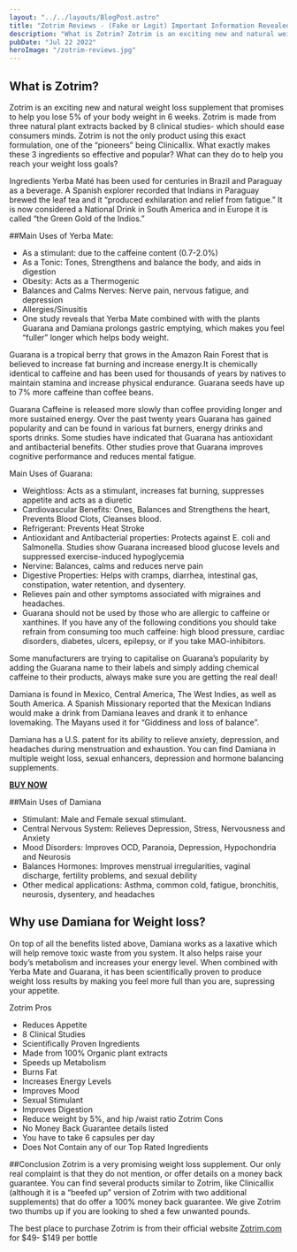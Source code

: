 ```yaml
---
layout: "../../layouts/BlogPost.astro"
title: "Zotrim Reviews - (Fake or Legit) Important Information Revealed Updated 2022"
description: "What is Zotrim? Zotrim is an exciting new and natural weight loss supplement that promises to help you lose 5% of your body weight in 6 weeks.  "
pubDate: "Jul 22 2022"
heroImage: "/zotrim-reviews.jpg"
---
```


<h2>What is Zotrim?</h2>
Zotrim is an exciting new and natural weight loss supplement that promises to help you lose 5% of your body weight in 6 weeks.  Zotrim is made from three natural plant extracts backed by 8 clinical studies- which should ease consumers minds. Zotrim is not the only product using this exact formulation, one of the “pioneers” being Clinicallix. What exactly makes  these 3 ingredients so effective and popular? What can they do to help you reach your weight loss goals?

Ingredients
Yerba Maté has been used for centuries in Brazil and Paraguay as a beverage. A Spanish explorer recorded that Indians in Paraguay brewed the leaf tea and it “produced exhilaration and relief from fatigue.” It is now considered a National Drink in South America and in Europe it is called “the Green Gold of the Indios.”

##Main Uses of Yerba Mate:

- As a stimulant: due to the caffeine content (0.7-2.0%)
- As a Tonic: Tones, Strengthens and balance the body, and aids in digestion
- Obesity: Acts as a Thermogenic
- Balances and Calms Nerves: Nerve pain, nervous fatigue, and depression
- Allergies/Sinusitis
- One study reveals that Yerba Mate combined with with the plants Guarana and Damiana prolongs gastric emptying, which makes you feel “fuller” longer which helps body weight.

Guarana is a tropical berry that grows in the Amazon Rain Forest that is believed to increase fat burning and increase energy.It is chemically identical to caffeine and has been used for thousands of years by natives to maintain stamina and increase physical endurance. Guarana seeds have up to 7% more caffeine than coffee beans.

Guarana Caffeine is released more slowly than coffee  providing longer and more sustained energy.  Over the past twenty years  Guarana has gained popularity and can be found in various  fat burners, energy drinks and sports drinks. Some studies have indicated that Guarana has antioxidant and antibacterial benefits. Other studies prove that Guarana improves cognitive performance and reduces mental fatigue.

Main Uses of Guarana:

- Weightloss: Acts as a stimulant, increases fat burning, suppresses appetite  and acts as a diuretic
- Cardiovascular Benefits: Ones, Balances and Strengthens the heart, Prevents Blood Clots, Cleanses blood.
- Refrigerant: Prevents Heat Stroke
- Antioxidant and Antibacterial properties: Protects against E. coli and Salmonella. Studies show Guarana increased  blood glucose levels and suppressed exercise-induced hypoglycemia
- Nervine: Balances, calms and reduces nerve pain
- Digestive Properties: Helps with cramps, diarrhea,  intestinal gas, constipation, water retention, and dysentery.
- Relieves pain and other symptoms associated with migraines and headaches.
- Guarana should not be used by those who are allergic to caffeine or xanthines. If you have any of the following conditions you should take refrain from consuming too much caffeine: high blood pressure, cardiac disorders, diabetes, ulcers, epilepsy, or if you take  MAO-inhibitors.

Some manufacturers are trying to capitalise on Guarana’s popularity  by adding the Guarana name to their labels and simply adding chemical caffeine to their products, always make sure you are getting the real deal!

Damiana is found in Mexico, Central America, The West Indies, as well as South America. A Spanish Missionary reported that the Mexican Indians would make a drink from Damiana leaves and drank it to enhance lovemaking. The Mayans used it for “Giddiness and loss of balance”.

Damiana has a U.S. patent for its ability to relieve anxiety, depression, and headaches during menstruation and exhaustion. You can find Damiana in multiple weight loss, sexual enhancers, depression and hormone balancing supplements.

<b><a href="https://zotrim.com/?a=215017" target="_blank">BUY NOW</a></b>

##Main Uses of Damiana

- Stimulant: Male and Female sexual stimulant.
- Central Nervous System: Relieves Depression, Stress, Nervousness and Anxiety
- Mood Disorders: Improves OCD, Paranoia, Depression, Hypochondria and Neurosis
- Balances Hormones: Improves menstrual irregularities, vaginal discharge, fertility problems, and sexual debility
- Other medical applications: Asthma, common cold, fatigue, bronchitis, neurosis, dysentery, and headaches

<h2>Why use Damiana for Weight loss?</h2>

On top of all the benefits listed above, Damiana works as a laxative which will help remove toxic waste from you system. It also helps raise your body’s metabolism and increases your energy level. When combined with Yerba Mate and Guarana, it has been scientifically proven to produce weight loss results by making you feel more full than you are, supressing your appetite.

Zotrim Pros
- Reduces Appetite
- 8 Clinical Studies
- Scientifically Proven Ingredients
- Made from 100% Organic plant extracts
- Speeds up Metabolism
- Burns Fat
- Increases Energy Levels
- Improves Mood
- Sexual Stimulant
- Improves Digestion
- Reduce weight by 5%, and hip /waist ratio
Zotrim Cons
- No Money Back Guarantee details listed
- You have to take 6 capsules per day
- Does Not Contain any of our Top Rated Ingredients

##Conclusion
Zotrim is a very promising weight loss supplement. Our only real complaint is that they do not mention, or offer details on a money back guarantee. You can find several products similar to Zotrim, like Clinicallix (although it is a “beefed up” version of Zotrim with two additional supplements) that do offer a 100% money back guarantee.  We give Zotrim two thumbs up if you are looking to shed a few unwanted pounds.

The best place to purchase Zotrim is from their official website <a href="https://zotrim.com/?a=215017" target="_blank">Zotrim.com</a> for $49- $149 per bottle